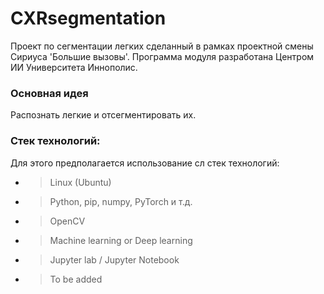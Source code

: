 # CXRsegmentation
Проект по сегментации легких сделанный в рамках проектной смены Сириуса 'Большие вызовы'. 
Программа модуля разработана Центром ИИ Университета Иннополис. 
### Основная идея
Распознать легкие и отсегментировать их.
### Стек технологий:
Для этого предполагается использование сл стек технологий:
* > Linux (Ubuntu)
* > Python, pip, numpy, PyTorch и т.д.
* > OpenCV 
* > Machine learning or Deep learning 
* > Jupyter lab / Jupyter Notebook
* > To be added
